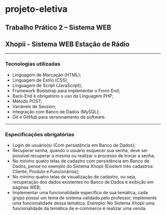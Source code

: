 # projeto-eletiva
## Trabalho Prático 2 – Sistema WEB
## Xhopii - Sistema WEB Estação de Rádio

------------------------------------------------------------------------------

### Tecnologias utilizadas
- Linguagem de Marcação (HTML);
- Linguagem de Estilo (CSS);
- Linguagem de Script (JavaScript); 
- Framework Bootstrap para implementar o Front-End;
- Back-End é obrigatório o uso da Linguagem PHP;
- Método POST;
- Variáveis de Session;
- Integração com Banco de Dados (MySQL);
- Git e GitHub para versionamento de software.

------------------------------------------------------------------------------

### Especificações obrigatórias
- Login de usuário(s) (Com persistência em Banco de Dados); 
- Recuperar senha, quando o usuário esquecer sua senha, deve ser possível recuperar a mesma ou realizar o processo de trocar a senha;
- No mínimo quatro telas de cadastro com persistência em Banco de Dados, pense no exemplo do Sistema Xhopii (Existem três cadastros: Cliente, Produto e Funcionários);
- No mínimo quatro telas de visualização de cadastro, ou seja, recuperação dos dados existentes no Banco de Dados e exibição em páginas WEB;
- Implementar uma funcionalidade específica de sua temática, cada grupo possui um tema de sistema validado pelo professor, implemente uma funcionalidade dessa temática. Exemplo: No Sistema Xhopii uma  funcionalidade da temática de e-commerce é realizar uma venda.


